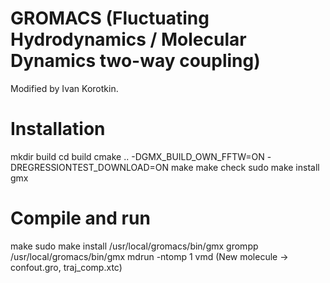 # GROMACS (Fluctuating Hydrodynamics / Molecular Dynamics two-way coupling)

Modified by Ivan Korotkin.

# Installation

mkdir build
cd build
cmake .. -DGMX_BUILD_OWN_FFTW=ON -DREGRESSIONTEST_DOWNLOAD=ON
make
make check
sudo make install
gmx

# Compile and run


make
sudo make install
/usr/local/gromacs/bin/gmx grompp
/usr/local/gromacs/bin/gmx mdrun -ntomp 1
vmd (New molecule -> confout.gro, traj_comp.xtc)
